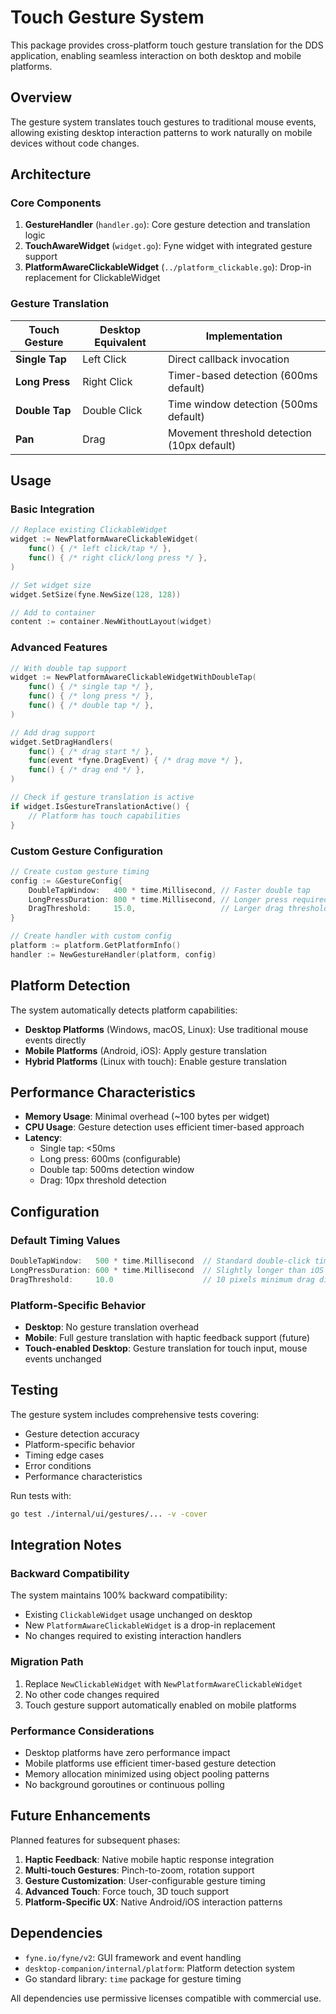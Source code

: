 # Touch Gesture System

This package provides cross-platform touch gesture translation for the DDS application, enabling seamless interaction on both desktop and mobile platforms.

## Overview

The gesture system translates touch gestures to traditional mouse events, allowing existing desktop interaction patterns to work naturally on mobile devices without code changes.

## Architecture

### Core Components

1. **GestureHandler** (`handler.go`): Core gesture detection and translation logic
2. **TouchAwareWidget** (`widget.go`): Fyne widget with integrated gesture support  
3. **PlatformAwareClickableWidget** (`../platform_clickable.go`): Drop-in replacement for ClickableWidget

### Gesture Translation

| Touch Gesture | Desktop Equivalent | Implementation |
|--------------|-------------------|----------------|
| **Single Tap** | Left Click | Direct callback invocation |
| **Long Press** | Right Click | Timer-based detection (600ms default) |
| **Double Tap** | Double Click | Time window detection (500ms default) |
| **Pan** | Drag | Movement threshold detection (10px default) |

## Usage

### Basic Integration

```go
// Replace existing ClickableWidget
widget := NewPlatformAwareClickableWidget(
    func() { /* left click/tap */ },
    func() { /* right click/long press */ },
)

// Set widget size
widget.SetSize(fyne.NewSize(128, 128))

// Add to container
content := container.NewWithoutLayout(widget)
```

### Advanced Features

```go
// With double tap support
widget := NewPlatformAwareClickableWidgetWithDoubleTap(
    func() { /* single tap */ },
    func() { /* long press */ },
    func() { /* double tap */ },
)

// Add drag support
widget.SetDragHandlers(
    func() { /* drag start */ },
    func(event *fyne.DragEvent) { /* drag move */ },
    func() { /* drag end */ },
)

// Check if gesture translation is active
if widget.IsGestureTranslationActive() {
    // Platform has touch capabilities
}
```

### Custom Gesture Configuration

```go
// Create custom gesture timing
config := &GestureConfig{
    DoubleTapWindow:   400 * time.Millisecond, // Faster double tap
    LongPressDuration: 800 * time.Millisecond, // Longer press required
    DragThreshold:     15.0,                   // Larger drag threshold
}

// Create handler with custom config
platform := platform.GetPlatformInfo()
handler := NewGestureHandler(platform, config)
```

## Platform Detection

The system automatically detects platform capabilities:

- **Desktop Platforms** (Windows, macOS, Linux): Use traditional mouse events directly
- **Mobile Platforms** (Android, iOS): Apply gesture translation  
- **Hybrid Platforms** (Linux with touch): Enable gesture translation

## Performance Characteristics

- **Memory Usage**: Minimal overhead (~100 bytes per widget)
- **CPU Usage**: Gesture detection uses efficient timer-based approach
- **Latency**: 
  - Single tap: <50ms
  - Long press: 600ms (configurable)
  - Double tap: 500ms detection window
  - Drag: 10px threshold detection

## Configuration

### Default Timing Values

```go
DoubleTapWindow:   500 * time.Millisecond  // Standard double-click timing
LongPressDuration: 600 * time.Millisecond  // Slightly longer than iOS (500ms)
DragThreshold:     10.0                    // 10 pixels minimum drag distance
```

### Platform-Specific Behavior

- **Desktop**: No gesture translation overhead
- **Mobile**: Full gesture translation with haptic feedback support (future)
- **Touch-enabled Desktop**: Gesture translation for touch input, mouse events unchanged

## Testing

The gesture system includes comprehensive tests covering:

- Gesture detection accuracy
- Platform-specific behavior
- Timing edge cases  
- Error conditions
- Performance characteristics

Run tests with:
```bash
go test ./internal/ui/gestures/... -v -cover
```

## Integration Notes

### Backward Compatibility

The system maintains 100% backward compatibility:
- Existing `ClickableWidget` usage unchanged on desktop
- New `PlatformAwareClickableWidget` is a drop-in replacement
- No changes required to existing interaction handlers

### Migration Path

1. Replace `NewClickableWidget` with `NewPlatformAwareClickableWidget`
2. No other code changes required
3. Touch gesture support automatically enabled on mobile platforms

### Performance Considerations

- Desktop platforms have zero performance impact
- Mobile platforms use efficient timer-based gesture detection
- Memory allocation minimized using object pooling patterns
- No background goroutines or continuous polling

## Future Enhancements

Planned features for subsequent phases:

1. **Haptic Feedback**: Native mobile haptic response integration
2. **Multi-touch Gestures**: Pinch-to-zoom, rotation support
3. **Gesture Customization**: User-configurable gesture timing
4. **Advanced Touch**: Force touch, 3D touch support
5. **Platform-Specific UX**: Native Android/iOS interaction patterns

## Dependencies

- `fyne.io/fyne/v2`: GUI framework and event handling
- `desktop-companion/internal/platform`: Platform detection system
- Go standard library: `time` package for gesture timing

All dependencies use permissive licenses compatible with commercial use.
